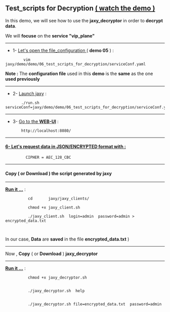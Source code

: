 
## Test_scripts for Decryption [ ( watch the demo ) ](https://www.youtube.com/watch?v=C88RK9TUS_w&list=PLgd4yhA9GWz3lc2XmuW1lwlH3sjT4gHwa&index=8)
 
  In this demo, we will see how to use the **jaxy_decryptor** in order to **decrypt data**. 

  We will **focuse** on the **service "vip_plane"**
  
--------


  *  1- [ Let's open the file_configuration ](https://www.youtube.com/watch?v=C88RK9TUS_w&index=9&list=PLgd4yhA9GWz3lc2XmuW1lwlH3sjT4gHwa&t=22s) ( **demo 05** ) :

```               
        vim jaxy/demo/demo/06_test_scripts_for_decryption/serviceConf.yaml 
```
 
  **Note :** The **configuration file** used in this **demo** is the **same** as the one **used previously**


--------

  *  2- [Launch jaxy](https://www.youtube.com/watch?v=C88RK9TUS_w&index=9&list=PLgd4yhA9GWz3lc2XmuW1lwlH3sjT4gHwa&t=1m17s) : 

```	   
       ./run.sh  serviceConf=jaxy/demo/demo/06_test_scripts_for_decryption/serviceConf.yaml
```
      
----

  * 3- [Go to the **WEB-UI**](https://www.youtube.com/watch?v=C88RK9TUS_w&index=9&list=PLgd4yhA9GWz3lc2XmuW1lwlH3sjT4gHwa&t=1m33s) : 
  
```	   
       http://localhost:8080/
```

----


#### [6- Let's request data in **JSON/ENCRYPTED** format with :](https://www.youtube.com/watch?v=C88RK9TUS_w&index=9&list=PLgd4yhA9GWz3lc2XmuW1lwlH3sjT4gHwa&t=2m1s)

```
         CIPHER = AEC_128_CBC
```
----

#### Copy ( or Download ) the script generated by jaxy

---

[**Run it ...**](https://www.youtube.com/watch?v=C88RK9TUS_w&index=9&list=PLgd4yhA9GWz3lc2XmuW1lwlH3sjT4gHwa&t=2m49s) : 
  
```
          cd       jaxy/jaxy_clients/
                    
          chmod +x jaxy_client.sh

          ./jaxy_client.sh  login=admin  password=admin > encrypted_data.txt

                            
```
In our case, **Data** are **saved** in the file **encrypted_data.txt** )         

---

Now , **Copy**  ( or **Download** ) **jaxy_decryptor**

---

[**Run it ...**](https://www.youtube.com/watch?v=C88RK9TUS_w&index=9&list=PLgd4yhA9GWz3lc2XmuW1lwlH3sjT4gHwa&t=4m11s) : 

```
          chmod +x jaxy_decryptor.sh


          ./jaxy_decryptor.sh  help     

           
          ./jaxy_decryptor.sh file=encrypted_data.txt  password=admin               
```

